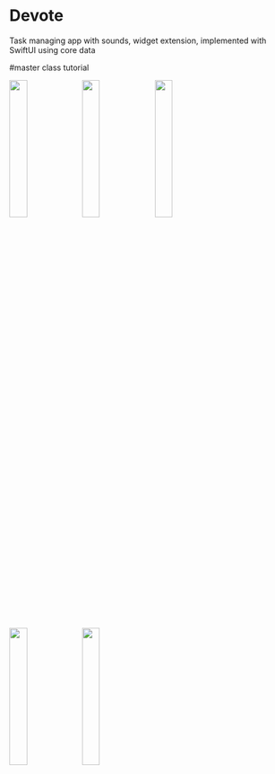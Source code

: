 # Devote
Task managing app with sounds, widget extension, implemented with SwiftUI using core data

#master class tutorial

<p float="left">
<img src="https://user-images.githubusercontent.com/49957509/197543045-dd018cd9-8027-485b-959d-69d95709fe81.png" width=25% height=25%>
<img src="https://user-images.githubusercontent.com/49957509/197542341-7d991196-d869-41fe-b8f1-7d317175c820.png" width=25% height=25%>
<img src="https://user-images.githubusercontent.com/49957509/197542343-5edf914d-6abe-41a7-8050-20d1245f8e8b.png" width=25% height=25%>
<img src="https://user-images.githubusercontent.com/49957509/197542347-b6effb4d-f4d4-40d2-87a5-b2ea481c74da.png" width=25% height=25%>
<img src="https://user-images.githubusercontent.com/49957509/197542350-a79cbd78-4443-48e8-b781-ce0323898cd5.png" width=25% height=25%>
</p>
